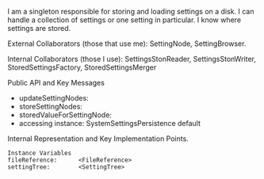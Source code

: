 I am a singleton responsible for storing and loading settings on a disk. I can handle a collection of settings or one setting in particular. I know where settings are stored.

External Collaborators (those that use me): SettingNode, SettingBrowser.

Internal Collaborators (those I use): SettingsStonReader, SettingsStonWriter, StoredSettingsFactory, StoredSettingsMerger

Public API and Key Messages

- updateSettingNodes:
- storeSettingNodes:
- storedValueForSettingNode:
- accessing instance: SystemSettingsPersistence default

Internal Representation and Key Implementation Points.

    Instance Variables
	fileReference:		<FileReference>
	settingTree:		<SettingTree>
